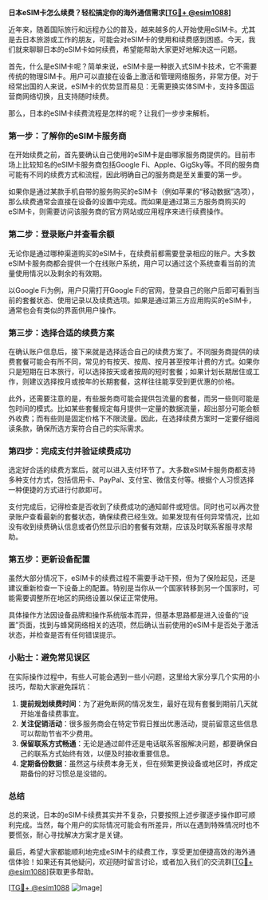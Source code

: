 **日本eSIM卡怎么续费？轻松搞定你的海外通信需求[[TG💪+ @esim1088](https://t.me/s/esim1088)]**

近年来，随着国际旅行和远程办公的普及，越来越多的人开始使用eSIM卡。尤其是去日本旅游或工作的朋友，可能会对eSIM卡的使用和续费感到困惑。今天，我们就来聊聊日本的eSIM卡如何续费，希望能帮助大家更好地解决这一问题。

首先，什么是eSIM卡呢？简单来说，eSIM卡是一种嵌入式SIM卡技术，它不需要传统的物理SIM卡。用户可以直接在设备上激活和管理网络服务，非常方便。对于经常出国的人来说，eSIM卡的优势显而易见：无需更换实体SIM卡，支持多国运营商网络切换，且支持随时续费。

那么，日本的eSIM卡续费流程是怎样的呢？让我们一步步来解析。

### **第一步：了解你的eSIM卡服务商**
在开始续费之前，首先要确认自己使用的eSIM卡是由哪家服务商提供的。目前市场上比较知名的eSIM卡服务商包括Google Fi、Apple、GigSky等。不同的服务商可能有不同的续费方式和流程，因此明确自己的服务商是至关重要的第一步。

如果你是通过某款手机自带的服务购买的eSIM卡（例如苹果的“移动数据”选项），那么续费通常会直接在设备的设置中完成。而如果是通过第三方服务商购买的eSIM卡，则需要访问该服务商的官方网站或应用程序来进行续费操作。

### **第二步：登录账户并查看余额**
无论你是通过哪种渠道购买的eSIM卡，在续费前都需要登录相应的账户。大多数eSIM卡服务商都会提供一个在线账户系统，用户可以通过这个系统查看当前的流量使用情况以及剩余的有效期。

以Google Fi为例，用户只需打开Google Fi的官网，登录自己的账户后即可看到当前的套餐状态、使用记录以及续费选项。如果是通过第三方应用购买的eSIM卡，通常也会有类似的界面供用户操作。

### **第三步：选择合适的续费方案**
在确认账户信息后，接下来就是选择适合自己的续费方案了。不同服务商提供的续费套餐可能会有所不同，常见的有按天、按周、按月甚至按年计费的方式。如果你只是短期在日本旅行，可以选择按天或者按周的短时套餐；如果计划长期居住或工作，则建议选择按月或按年的长期套餐，这样往往能享受到更优惠的价格。

此外，还需要注意的是，有些服务商可能会提供包流量的套餐，而另一些则可能是包时间的模式。比如某些套餐规定每月提供一定量的数据流量，超出部分可能会额外收费；而有些则是固定价格下不限流量。因此，在选择续费方案时一定要仔细阅读条款，确保所选方案符合自己的实际需求。

### **第四步：完成支付并验证续费成功**
选定好合适的续费方案后，就可以进入支付环节了。大多数eSIM卡服务商都支持多种支付方式，包括信用卡、PayPal、支付宝、微信支付等。根据个人习惯选择一种便捷的方式进行付款即可。

支付完成后，记得检查是否收到了续费成功的通知邮件或短信。同时也可以再次登录账户查看最新的套餐状态，确保续费已经生效。如果发现有任何异常情况，比如没有收到续费确认信息或者仍然显示旧的套餐有效期，应该及时联系客服寻求帮助。

### **第五步：更新设备配置**
虽然大部分情况下，eSIM卡的续费过程不需要手动干预，但为了保险起见，还是建议重新检查一下设备上的配置。特别是当你从一个国家转移到另一个国家时，可能需要调整所在地区的网络设置以保证正常使用。

具体操作方法因设备品牌和操作系统版本而异，但基本思路都是进入设备的“设置”页面，找到与蜂窝网络相关的选项，然后确认当前使用的eSIM卡是否处于激活状态，并检查是否有任何错误提示。

### **小贴士：避免常见误区**
在实际操作过程中，有些人可能会遇到一些小问题，这里给大家分享几个实用的小技巧，帮助大家避免踩坑：

1. **提前规划续费时间**：为了避免断网的情况发生，最好在现有套餐到期前几天就开始准备续费事宜。
2. **关注促销活动**：很多服务商会在特定节假日推出优惠活动，提前留意这些信息可以帮助节省不少费用。
3. **保留联系方式畅通**：无论是通过邮件还是电话联系客服解决问题，都要确保自己的联系方式始终有效，以便及时接收重要信息。
4. **定期备份数据**：虽然这与续费本身无关，但在频繁更换设备或地区时，养成定期备份的好习惯总是没错的。

### **总结**
总的来说，日本的eSIM卡续费其实并不复杂，只要按照上述步骤逐步操作即可顺利完成。当然，每个用户的实际情况可能会有所差异，所以在遇到特殊情况时也不要慌张，耐心寻找解决方案才是关键。

最后，希望大家都能顺利地完成eSIM卡的续费工作，享受更加便捷高效的海外通信体验！如果还有其他疑问，欢迎随时留言讨论，或者加入我们的交流群[[TG💪+ @esim1088](https://t.me/s/esim1088)]获取更多帮助。

[[TG💪+ @esim1088](https://t.me/s/esim1088) ![Image](https://i.postimg.cc/4NQfJmqS/Snipaste-2025-05-13-00-14-12.png)]